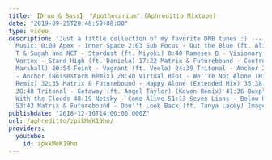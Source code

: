 ```yaml
---
title: 【Drum & Bass】 "Apothecarium" (Aphreditto Mixtape)
date: "2019-09-25T20:48:59+08:00"
type: video
description: 'Just a little collection of my favorite DNB tunes :) ----------------------------------------------------------------------------------
  Music: 0:00 Apex - Inner Space 2:03 Sub Focus - Out the Blue (ft. Alice Gold) 5:42
  T & Sugah and NCT - Stardust (ft. Miyoki) 8:40 Rameses B - Visionary 13:21 Mind
  Vortex - Stand High (ft. Daniela) 17:22 Matrix & Futurebound - Control (ft. Max
  Marshall) 20:54 Feint - Vagrant (ft. Veela) 24:39 Tritonal - Anchor 25:10 Tritonal
  - Anchor (Noisestorm Remix) 28:40 Virtual Riot - We''re Not Alone (High Maintenance
  Remix) 32:35 Matrix & Futurebound - Happy Alone (Extended Mix) 35:38 Smooth - Yesterday
  38:48 Tritonal - Getaway (ft. Angel Taylor) (Koven Remix) 41:36 Boxplot - Escape
  With the Clouds 48:19 Netsky - Come Alive 51:13 Seven Lions - Below Us (Smooth Remix)
  53:43 Matrix & Futurebound - Don''t Look Back (ft. Tanya Lacey) Image: http://www.fanpop.com/clubs/kasane-teto/images/31648814/title/kasane-teto-photo'
publishdate: "2018-12-16T14:00:06.000Z"
url: /aphreditto/zpxkMeK19ho/
providers:
  youtube:
    id: zpxkMeK19ho
---
```

